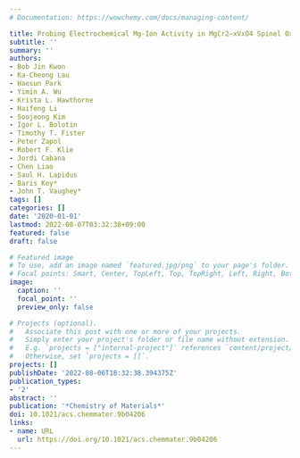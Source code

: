 ```yaml
---
# Documentation: https://wowchemy.com/docs/managing-content/

title: Probing Electrochemical Mg-Ion Activity in MgCr2–xVxO4 Spinel Oxides
subtitle: ''
summary: ''
authors:
- Bob Jin Kwon
- Ka-Cheong Lau
- Haesun Park
- Yimin A. Wu
- Krista L. Hawthorne
- Haifeng Li
- Soojeong Kim
- Igor L. Bolotin
- Timothy T. Fister
- Peter Zapol
- Robert F. Klie
- Jordi Cabana
- Chen Liao
- Saul H. Lapidus
- Baris Key*
- John T. Vaughey*
tags: []
categories: []
date: '2020-01-01'
lastmod: 2022-08-07T03:32:38+09:00
featured: false
draft: false

# Featured image
# To use, add an image named `featured.jpg/png` to your page's folder.
# Focal points: Smart, Center, TopLeft, Top, TopRight, Left, Right, BottomLeft, Bottom, BottomRight.
image:
  caption: ''
  focal_point: ''
  preview_only: false

# Projects (optional).
#   Associate this post with one or more of your projects.
#   Simply enter your project's folder or file name without extension.
#   E.g. `projects = ["internal-project"]` references `content/project/deep-learning/index.md`.
#   Otherwise, set `projects = []`.
projects: []
publishDate: '2022-08-06T18:32:38.394375Z'
publication_types:
- '2'
abstract: ''
publication: '*Chemistry of Materials*'
doi: 10.1021/acs.chemmater.9b04206
links:
- name: URL
  url: https://doi.org/10.1021/acs.chemmater.9b04206
---
```

